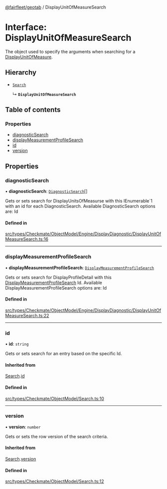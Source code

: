 [@fairfleet/geotab](../README.md) / DisplayUnitOfMeasureSearch

# Interface: DisplayUnitOfMeasureSearch

The object used to specify the arguments when searching for a [DisplayUnitOfMeasure](DisplayUnitOfMeasure.md).

## Hierarchy

- [`Search`](Search.md)

  ↳ **`DisplayUnitOfMeasureSearch`**

## Table of contents

### Properties

- [diagnosticSearch](DisplayUnitOfMeasureSearch.md#diagnosticsearch)
- [displayMeasurementProfileSearch](DisplayUnitOfMeasureSearch.md#displaymeasurementprofilesearch)
- [id](DisplayUnitOfMeasureSearch.md#id)
- [version](DisplayUnitOfMeasureSearch.md#version)

## Properties

### diagnosticSearch

• **diagnosticSearch**: [`DiagnosticSearch`](DiagnosticSearch.md)[]

Gets or sets search for DisplayUnitsOfMeasurse with this IEnumerable`1 with an id for each DiagnosticSearch.
 Available DiagnosticSearch options are:
 <list><item><description>Id</description></item></list>

#### Defined in

[src/types/Checkmate/ObjectModel/Engine/DisplayDiagnostic/DisplayUnitOfMeasureSearch.ts:16](https://github.com/fairfleet/geotab/blob/ff38bfc/src/types/Checkmate/ObjectModel/Engine/DisplayDiagnostic/DisplayUnitOfMeasureSearch.ts#L16)

___

### displayMeasurementProfileSearch

• **displayMeasurementProfileSearch**: [`DisplayMeasurementProfileSearch`](DisplayMeasurementProfileSearch.md)

Gets or sets search for DisplayProfileDetail with this [DisplayMeasurementProfileSearch](DisplayMeasurementProfileSearch.md) Id.
 Available DisplayMeasurementProfileSearch options are:
 <list><item><description>Id</description></item></list>

#### Defined in

[src/types/Checkmate/ObjectModel/Engine/DisplayDiagnostic/DisplayUnitOfMeasureSearch.ts:22](https://github.com/fairfleet/geotab/blob/ff38bfc/src/types/Checkmate/ObjectModel/Engine/DisplayDiagnostic/DisplayUnitOfMeasureSearch.ts#L22)

___

### id

• **id**: `string`

Gets or sets search for an entry based on the specific Id.

#### Inherited from

[Search](Search.md).[id](Search.md#id)

#### Defined in

[src/types/Checkmate/ObjectModel/Search.ts:10](https://github.com/fairfleet/geotab/blob/ff38bfc/src/types/Checkmate/ObjectModel/Search.ts#L10)

___

### version

• **version**: `number`

Gets or sets the row version of the search criteria.

#### Inherited from

[Search](Search.md).[version](Search.md#version)

#### Defined in

[src/types/Checkmate/ObjectModel/Search.ts:12](https://github.com/fairfleet/geotab/blob/ff38bfc/src/types/Checkmate/ObjectModel/Search.ts#L12)

